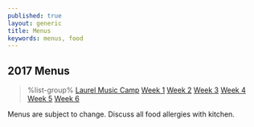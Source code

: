 ```yaml
---
published: true
layout: generic
title: Menus
keywords: menus, food
---
```


## 2017 Menus

> %list-group%
> <a href="{{ site.url }}/pdf/2017/2017-lmc-menu.pdf" class="list-group-item">Laurel Music Camp</a>
> <a href="{{ site.url }}/pdf/2017/2017-week1-menu.pdf" class="list-group-item">Week 1</a>
> <a href="{{ site.url }}/pdf/2017/2017-week2-menu.pdf" class="list-group-item">Week 2</a>
> <a href="{{ site.url }}/pdf/2017/2017-week3-menu.pdf" class="list-group-item">Week 3</a>
> <a href="{{ site.url }}/pdf/2017/2017-week4-menu.pdf" class="list-group-item">Week 4</a>
> <a href="{{ site.url }}/pdf/2017/2017-week5-menu.pdf" class="list-group-item">Week 5</a>
> <a href="{{ site.url }}/pdf/2017/2017-week6-menu.pdf" class="list-group-item">Week 6</a>

Menus are subject to change. Discuss all food allergies with kitchen.
